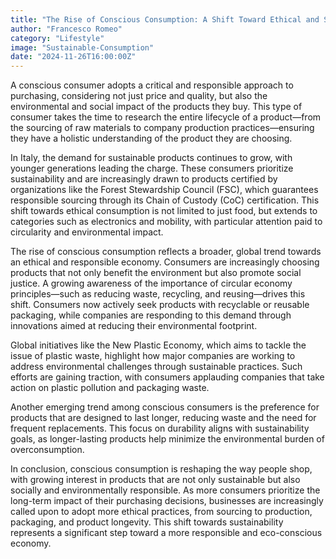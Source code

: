 ```yaml
---
title: "The Rise of Conscious Consumption: A Shift Toward Ethical and Sustainable Purchases"
author: "Francesco Romeo"
category: "Lifestyle"
image: "Sustainable-Consumption"
date: "2024-11-26T16:00:00Z"
---
```


A conscious consumer adopts a critical and responsible approach to purchasing, considering not just price and quality, but also the environmental and social impact of the products they buy. 
This type of consumer takes the time to research the entire lifecycle of a product—from the sourcing of raw materials to company production practices—ensuring they have a holistic understanding of the product they are choosing.

In Italy, the demand for sustainable products continues to grow, with younger generations leading the charge. These consumers prioritize sustainability and are increasingly drawn to products certified by organizations like the Forest Stewardship Council (FSC), which guarantees responsible sourcing through its Chain of Custody (CoC) certification. 
This shift towards ethical consumption is not limited to just food, but extends to categories such as electronics and mobility, with particular attention paid to circularity and environmental impact.

The rise of conscious consumption reflects a broader, global trend towards an ethical and responsible economy. Consumers are increasingly choosing products that not only benefit the environment but also promote social justice. 
A growing awareness of the importance of circular economy principles—such as reducing waste, recycling, and reusing—drives this shift. Consumers now actively seek products with recyclable or reusable packaging, while companies are responding to this demand through innovations aimed at reducing their environmental footprint.

Global initiatives like the New Plastic Economy, which aims to tackle the issue of plastic waste, highlight how major companies are working to address environmental challenges through sustainable practices. 
Such efforts are gaining traction, with consumers applauding companies that take action on plastic pollution and packaging waste.

Another emerging trend among conscious consumers is the preference for products that are designed to last longer, reducing waste and the need for frequent replacements. 
This focus on durability aligns with sustainability goals, as longer-lasting products help minimize the environmental burden of overconsumption.

In conclusion, conscious consumption is reshaping the way people shop, with growing interest in products that are not only sustainable but also socially and environmentally responsible. 
As more consumers prioritize the long-term impact of their purchasing decisions, businesses are increasingly called upon to adopt more ethical practices, from sourcing to production, packaging, and product longevity. This shift towards sustainability represents a significant step toward a more responsible and eco-conscious economy.
